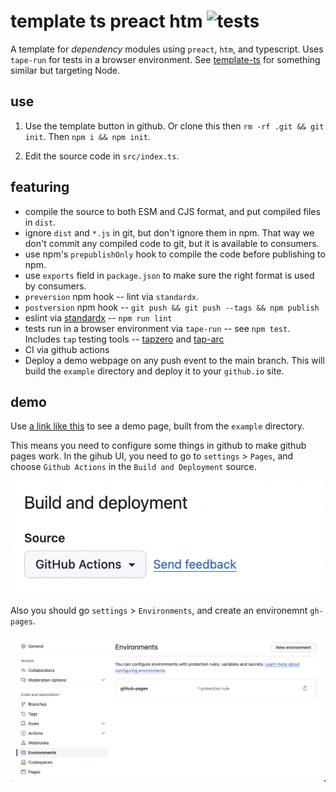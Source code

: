 # template ts preact htm ![tests](https://github.com/nichoth/template-ts-preact-htm/actions/workflows/nodejs.yml/badge.svg)

A template for *dependency* modules using `preact`, `htm`, and typescript. Uses `tape-run` for tests in a browser environment. See [template-ts](https://github.com/nichoth/template-ts) for something similar but targeting Node.

## use
1. Use the template button in github. Or clone this then `rm -rf .git && git init`. Then `npm i && npm init`.

2. Edit the source code in `src/index.ts`.

## featuring

* compile the source to both ESM and CJS format, and put compiled files in `dist`.
* ignore `dist` and `*.js` in git, but don't ignore them in npm. That way we don't commit any compiled code to git, but it is available to consumers.
* use npm's `prepublishOnly` hook to compile the code before publishing to npm.
* use `exports` field in `package.json` to make sure the right format is used by consumers.
* `preversion` npm hook -- lint via `standardx`.
* `postversion` npm hook -- `git push && git push --tags && npm publish`
* eslint via [standardx](https://www.npmjs.com/package/standardx) -- `npm run lint`
* tests run in a browser environment via `tape-run` -- see `npm test`. Includes `tap` testing tools -- [tapzero](https://github.com/nichoth/tapzero) and [tap-arc](https://www.npmjs.com/package/tap-arc)
* CI via github actions
* Deploy a demo webpage on any push event to the main branch. This will build the `example` directory and deploy it to your `github.io` site.

## demo
Use [a link like this](https://nichoth.github.io/template-ts-preact-htm/) to see a demo page, built from the `example` directory.

This means you need to configure some things in github to make github pages work. In the gihub UI, you need to go to `settings` > `Pages`, and choose `Github Actions` in the `Build and Deployment` source.

![Screenshot of github UI](image.png)

Also you should go `settings` > `Environments`, and create an environemnt `gh-pages`.

![Screenshot of github UI for environments](image-1.png)
